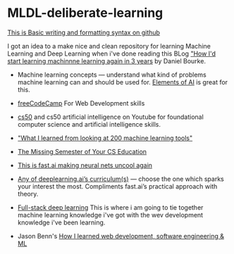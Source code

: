 # MLDL-deliberate-learning
[This is Basic writing and formatting syntax on github](https://docs.github.com/en/github/writing-on-github/basic-writing-and-formatting-syntax)

I got an idea to a make nice and clean repository for learning Machine Learning and Deep Learning when i've done reading this BLog ["How I'd start learning machinnne learning again in 3 years](https://towardsdatascience.com/how-id-start-learning-machine-learning-again-3-years-in-55c52aaee52a) by Daniel Bourke.


-  Machine learning concepts — understand what kind of problems machine learning can and should be used for. [Elements of AI](https://www.elementsofai.com/) is great for this.

-  [freeCodeCamp](https://www.freecodecamp.org/) For Web Development skills

-  [cs50](https://cs50.harvard.edu/college/2020/fall/)  and cs50 artificial intelligence on Youtube for foundational computer science and artificial intelligence skills.

- ["What I learned from looking at 200 machine learning tools"](https://huyenchip.com/2020/06/22/mlops.html) 

- [The Missing Semester of Your CS Education](https://missing.csail.mit.edu/)

- [This is fast.ai making neural nets uncool again](https://www.fast.ai/)

- [Any of deeplearning.ai’s curriculum(s)](https://www.deeplearning.ai/) — choose the one which sparks your interest the most. Compliments fast.ai’s practical approach with theory.

- [Full-stack deep learning](https://course.fullstackdeeplearning.com/) This is where i am going to tie together machine learning knowledge i've got with the wev development knowledge i've been learning.


- Jason Benn's [How I learned web development, software engineering & ML ](https://jasonbenn.com/)

